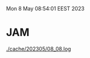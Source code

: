 Mon  8 May 08:54:01 EEST 2023
# JAM
<a href='./cache/202305/08_08.log'>./cache/202305/08_08.log</a>
